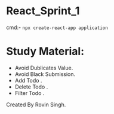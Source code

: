 # React_Sprint_1

cmd:- `npx create-react-app application`

# Study Material:
- Avoid Dublicates Value.
- Avoid Black Submission.
- Add Todo .
- Delete Todo .
- Filter Todo .

Created By Rovin Singh.
